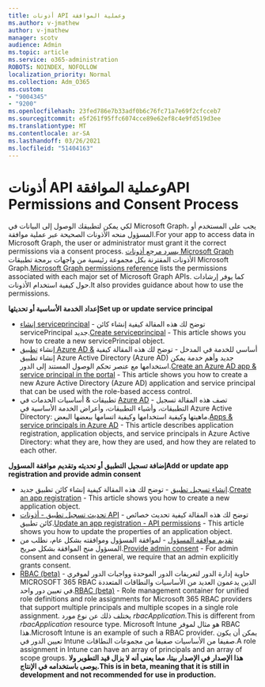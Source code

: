 ```yaml
---
title: أذونات API وعملية الموافقة
ms.author: v-jmathew
author: v-jmathew
manager: scotv
audience: Admin
ms.topic: article
ms.service: o365-administration
ROBOTS: NOINDEX, NOFOLLOW
localization_priority: Normal
ms.collection: Adm_O365
ms.custom:
- "9004345"
- "9200"
ms.openlocfilehash: 23fed786e7b33adf0b6c76fc71a7e69f2cfcceb7
ms.sourcegitcommit: e5f261f95ffc6074cce89e62ef8c4e9fd519d3ee
ms.translationtype: MT
ms.contentlocale: ar-SA
ms.lasthandoff: 03/26/2021
ms.locfileid: "51404163"
---
```

# <a name="api-permissions-and-consent-process"></a><span data-ttu-id="aaec8-102">أذونات API وعملية الموافقة</span><span class="sxs-lookup"><span data-stu-id="aaec8-102">API Permissions and Consent Process</span></span>

<span data-ttu-id="aaec8-103">لكي يمكن لتطبيقك الوصول إلى البيانات في Microsoft Graph، يجب على المستخدم أو المسؤول منحه الأذونات الصحيحة عبر عملية موافقة.</span><span class="sxs-lookup"><span data-stu-id="aaec8-103">For your app to access data in Microsoft Graph, the user or administrator must grant it the correct permissions via a consent process.</span></span> <span data-ttu-id="aaec8-104">[يسرد مرجع أذونات Microsoft Graph](https://docs.microsoft.com/graph/permissions-reference) الأذونات المقترنة بكل مجموعة رئيسية من واجهات برمجة تطبيقات Microsoft Graph.</span><span class="sxs-lookup"><span data-stu-id="aaec8-104">[Microsoft Graph permissions reference](https://docs.microsoft.com/graph/permissions-reference) lists the permissions associated with each major set of Microsoft Graph APIs.</span></span> <span data-ttu-id="aaec8-105">كما يوفر إرشادات حول كيفية استخدام الأذونات.</span><span class="sxs-lookup"><span data-stu-id="aaec8-105">It also provides guidance about how to use the permissions.</span></span>

<span data-ttu-id="aaec8-106">**إعداد الخدمة الأساسية أو تحديثها**</span><span class="sxs-lookup"><span data-stu-id="aaec8-106">**Set up or update service principal**</span></span>

- <span data-ttu-id="aaec8-107">[إنشاء serviceprincipal](https://docs.microsoft.com/graph/api/serviceprincipal-post-serviceprincipals) - توضح لك هذه المقالة كيفية إنشاء كائن servicePrincipal جديد.</span><span class="sxs-lookup"><span data-stu-id="aaec8-107">[Create serviceprincipal](https://docs.microsoft.com/graph/api/serviceprincipal-post-serviceprincipals) - This article shows you how to create a new servicePrincipal object.</span></span>
- <span data-ttu-id="aaec8-108">إنشاء [تطبيق Azure AD &](https://docs.microsoft.com/azure/active-directory/develop/howto-create-service-principal-portal) أساسي للخدمة في المدخل - توضح لك هذه المقالة كيفية إنشاء تطبيق Azure Active Directory (Azure AD) جديد وأهم خدمة يمكن استخدامها مع عنصر تحكم الوصول المستند إلى الدور.</span><span class="sxs-lookup"><span data-stu-id="aaec8-108">[Create an Azure AD app & service principal in the portal](https://docs.microsoft.com/azure/active-directory/develop/howto-create-service-principal-portal) - This article shows you how to create a new Azure Active Directory (Azure AD) application and service principal that can be used with the role-based access control.</span></span>
- <span data-ttu-id="aaec8-109">تطبيقات & أساسيات الخدمات في [Azure AD](https://docs.microsoft.com/azure/active-directory/develop/app-objects-and-service-principals) - تصف هذه المقالة تسجيل التطبيقات، وأشياء التطبيقات، وأعراض الخدمة الأساسية في Azure Active Directory: ماهيتها وكيفية استخدامها وكيفية اتسامها ببعضها البعض.</span><span class="sxs-lookup"><span data-stu-id="aaec8-109">[Apps & service principals in Azure AD](https://docs.microsoft.com/azure/active-directory/develop/app-objects-and-service-principals) - This article describes application registration, application objects, and service principals in Azure Active Directory: what they are, how they are used, and how they are related to each other.</span></span>

<span data-ttu-id="aaec8-110">**إضافة تسجيل التطبيق أو تحديثه وتقديم موافقة المسؤول**</span><span class="sxs-lookup"><span data-stu-id="aaec8-110">**Add or update app registration and provide admin consent**</span></span>

- <span data-ttu-id="aaec8-111">[إنشاء تسجيل تطبيق](https://docs.microsoft.com/graph/api/application-post-applications) - توضح لك هذه المقالة كيفية إنشاء كائن تطبيق جديد.</span><span class="sxs-lookup"><span data-stu-id="aaec8-111">[Create an app registration](https://docs.microsoft.com/graph/api/application-post-applications) - This article shows you how to create a new application object.</span></span>
- <span data-ttu-id="aaec8-112">[تحديث تسجيل تطبيق - أذونات API](https://docs.microsoft.com/graph/api/application-update) - توضح لك هذه المقالة كيفية تحديث خصائص كائن تطبيق.</span><span class="sxs-lookup"><span data-stu-id="aaec8-112">[Update an app registration - API permissions](https://docs.microsoft.com/graph/api/application-update) - This article shows you how to update the properties of an application object.</span></span>
- <span data-ttu-id="aaec8-113">[تقديم موافقة المسؤول](https://docs.microsoft.com/graph/security-authorization#grant-permissions-to-an-application) - لموافقة المسؤول وموافقته بشكل عام، نطلب من المسؤول منح الموافقة بشكل صريح.</span><span class="sxs-lookup"><span data-stu-id="aaec8-113">[Provide admin consent](https://docs.microsoft.com/graph/security-authorization#grant-permissions-to-an-application) - For admin consent and consent in general, we require that an admin explicitly grants consent.</span></span>
- <span data-ttu-id="aaec8-114">[RBAC (beta)](https://docs.microsoft.com/graph/api/resources/rbacapplicationmultiple) - حاوية إدارة الدور لتعريفات الدور الموحدة وواجبات الدور لموفري MICROSOFT 365 RBAC الذين يدعمون العديد من الأساسيات والنطاقات المتعددة في تعيين دور واحد.</span><span class="sxs-lookup"><span data-stu-id="aaec8-114">[RBAC (beta)](https://docs.microsoft.com/graph/api/resources/rbacapplicationmultiple) - Role management container for unified role definitions and role assignments for Microsoft 365 RBAC providers that support multiple principals and multiple scopes in a single role assignment.</span></span> <span data-ttu-id="aaec8-115">يختلف ذلك عن نوع مورد *rbacApplication.*</span><span class="sxs-lookup"><span data-stu-id="aaec8-115">This is different from *rbacApplication* resource type.</span></span> <span data-ttu-id="aaec8-116">Microsoft Intune هو مثال لموفر RBAC هذا.</span><span class="sxs-lookup"><span data-stu-id="aaec8-116">Microsoft Intune is an example of such a RBAC provider.</span></span> <span data-ttu-id="aaec8-117">يمكن أن يكون تعيين الدور في Intune صفيفا من الأساسيات صفيفا من مجموعات النطاقات.</span><span class="sxs-lookup"><span data-stu-id="aaec8-117">A role assignment in Intune can have an array of principals and an array of scope groups.</span></span> <span data-ttu-id="aaec8-118">**هذا الإصدار في الإصدار بيتا، مما يعني أنه لا يزال قيد التطوير ولا يوصى باستخدامه في الإنتاج.**</span><span class="sxs-lookup"><span data-stu-id="aaec8-118">**This is in beta, meaning that it is still in development and not recommended for use in production.**</span></span>
